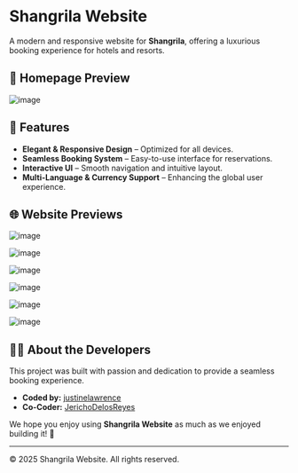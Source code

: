 # Shangrila Website

A modern and responsive website for **Shangrila**, offering a luxurious booking experience for hotels and resorts.

## 📸 Homepage Preview
![image](https://github.com/user-attachments/assets/d3afd335-0014-4f05-998b-fa4ea4106bff)

## 🚀 Features
- **Elegant & Responsive Design** – Optimized for all devices.
- **Seamless Booking System** – Easy-to-use interface for reservations.
- **Interactive UI** – Smooth navigation and intuitive layout.
- **Multi-Language & Currency Support** – Enhancing the global user experience.

## 🌐 Website Previews
![image](https://github.com/user-attachments/assets/2631c44b-18d8-4b80-bf2b-62589ae1c61e)

![image](https://github.com/user-attachments/assets/8ed260a2-e9d8-4fb8-bfec-840daf3066db)

![image](https://github.com/user-attachments/assets/7ae3cf07-25a4-49bc-99c8-f86fe0ed0efd)

![image](https://github.com/user-attachments/assets/95d96c85-f327-4b9d-adcd-9b1d45cdfc88)

![image](https://github.com/user-attachments/assets/041e35ec-b69f-405b-97bc-4def1d5e256f)

![image](https://github.com/user-attachments/assets/5cd8fafb-e961-43b1-955a-136b75d854f9)

## 👨‍💻 About the Developers

This project was built with passion and dedication to provide a seamless booking experience.  

- **Coded by:** [justinelawrence](https://github.com/zenn0001)  
- **Co-Coder:** [JerichoDelosReyes](https://github.com/JerichoDelosReyes)  

We hope you enjoy using **Shangrila Website** as much as we enjoyed building it! 🚀  

---

© 2025 Shangrila Website. All rights reserved.
